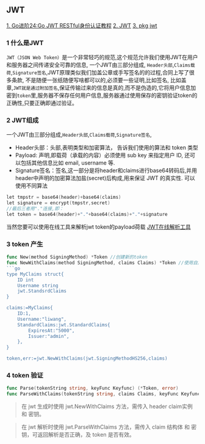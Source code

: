 ## JWT
[1. Go进阶24:Go JWT RESTful身份认证教程](https://mojotv.cn/go/golang-jwt-auth)
[2. JWT](https://jwt.io/)
[3. pkg jwt](https://pkg.go.dev/github.com/dgrijalva/jwt-go#Parse)
### 1 什么是JWT

`JWT（JSON Web Token）`是一个非常轻巧的规范,这个规范允许我们使用JWT在用户和服务器之间传递安全可靠的信息, 一个JWT由三部分组成,   `Header头部`,`Claims载荷`,`Signature签名`,JWT原理类似我们加盖公章或手写签名的的过程,合同上写了很多条款, 不是随便一张纸随便写啥都可以的,必须要一些证明,比如签名, 比如盖章,`JWT就是通过附加签名`,保证传输过来的信息是真的,而不是伪造的,它将用户信息加密到`token`里,服务器不保存任何用户信息,服务器通过使用保存的密钥验证token的正确性,只要正确即通过验证。
### 2 JWT组成
一个JWT由三部分组成,`Header头部`,`Claims载荷`,`Signature签名`,

- Header头部：头部,表明类型和加密算法， 告诉我们使用的算法和 token 类型
-  Payload: 声明,即载荷（承载的内容）必须使用 sub key 来指定用户 ID, 还可以包括其他信息比如 email, username 等.
- Signature签名：签名,这一部分是将header和claims进行base64转码后,并用header中声明的加密算法加盐(secret)后构成,用来保证 JWT 的真实性. 可以使用不同算法

```go
let tmpstr = base64(header)+base64(claims)
let signature = encrypt(tmpstr,secret)
//最后三者用"."连接,即：
let token = base64(header)+"."+base64(claims)+"."+signature
```
当然您要可以使用在线工具来解析jwt token的payload荷载 [JWT在线解析工具](https://jwt.io/)

### 3 token 产生
```go
func New(method SigningMethod) *Token //创建新的token
func NewWithClaims(method SigningMethod, claims Claims) *Token //使用自定义声明类型创建令牌的示例。StandardClaim嵌入到自定义类型中，以便于对标准声明进行编码、解析和验证。
```go
type MyClaims struct{
    ID int
    Username string
    jwt.StandsrdClaims
}

claims:=MyClaims{
    ID:1,
    Username:"liwang",
    StandardClaims:jwt.StandardClaims{
        ExpiresAt:"5000",
        Issuer:"admin",
    },
}

token,err:=jwt.NewWithClaims(jwt.SigningMethodHS256,claims)

```


### 4 token 验证

```go
func Parse(tokenString string, keyFunc Keyfunc) (*Token, error)
func ParseWithClaims(tokenString string, claims Claims, keyFunc Keyfunc) (*Token, error)
```

>在 jwt 生成时使用 jwt.NewWithClaims 方法，需传入 header claim实例 和 密钥。

>在 jwt 解析时使用 jwt.ParseWithClaims 方法，需传入 claim 结构体 和 密钥，可返回解析是否正确，及 token 是否有效。